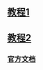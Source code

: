 ## [教程1](https://learnsql.com/blog/postgresql-cheat-sheet/#connecting-to-a-postgresql-server)

## [教程2](https://www.runoob.com/postgresql/postgresql-tutorial.html)

### [官方文档](https://www.postgresqltutorial.com/)